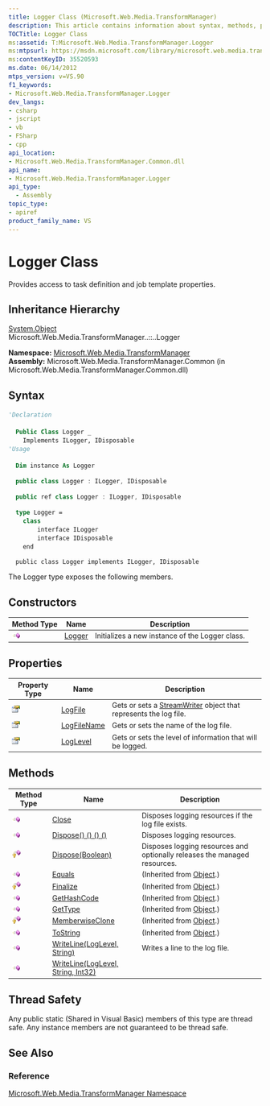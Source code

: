 ```yaml
---
title: Logger Class (Microsoft.Web.Media.TransformManager)
description: This article contains information about syntax, methods, properties, constructors, inheritence hierarchy, and thread safety for the Logger class.
TOCTitle: Logger Class
ms:assetid: T:Microsoft.Web.Media.TransformManager.Logger
ms:mtpsurl: https://msdn.microsoft.com/library/microsoft.web.media.transformmanager.logger(v=VS.90)
ms:contentKeyID: 35520593
ms.date: 06/14/2012
mtps_version: v=VS.90
f1_keywords:
- Microsoft.Web.Media.TransformManager.Logger
dev_langs:
- csharp
- jscript
- vb
- FSharp
- cpp
api_location:
- Microsoft.Web.Media.TransformManager.Common.dll
api_name:
- Microsoft.Web.Media.TransformManager.Logger
api_type:
  - Assembly
topic_type:
- apiref
product_family_name: VS
---
```


# Logger Class

Provides access to task definition and job template properties.

## Inheritance Hierarchy

[System.Object](https://msdn.microsoft.com/library/e5kfa45b)  
  Microsoft.Web.Media.TransformManager..::..Logger  

**Namespace:**  [Microsoft.Web.Media.TransformManager](microsoft-web-media-transformmanager-namespace.md)  
**Assembly:**  Microsoft.Web.Media.TransformManager.Common (in Microsoft.Web.Media.TransformManager.Common.dll)

## Syntax

```vb
'Declaration

  Public Class Logger _
    Implements ILogger, IDisposable
'Usage

  Dim instance As Logger
```

```csharp
  public class Logger : ILogger, IDisposable
```

```cpp
  public ref class Logger : ILogger, IDisposable
```

``` fsharp
  type Logger =  
    class
        interface ILogger
        interface IDisposable
    end
```

```jscript
  public class Logger implements ILogger, IDisposable
```

The Logger type exposes the following members.

## Constructors

|Method Type|Name|Description|
|--- |--- |--- |
|![Public method](images/Hh125771.pubmethod(en-us,VS.90).gif "Public method")|[Logger](logger-constructor-microsoft-web-media-transformmanager.md)|Initializes a new instance of the Logger class.|

## Properties

|Property Type|Name|Description|
|--- |--- |--- |
|![Public property](images/Hh125762.pubproperty(en-us,VS.90).gif "Public property")|[LogFile](logger-logfile-property-microsoft-web-media-transformmanager.md)|Gets or sets a [StreamWriter](https://msdn.microsoft.com/library/3ssew6tk) object that represents the log file.|
|![Public property](images/Hh125762.pubproperty(en-us,VS.90).gif "Public property")|[LogFileName](logger-logfilename-property-microsoft-web-media-transformmanager.md)|Gets or sets the name of the log file.|
|![Public property](images/Hh125762.pubproperty(en-us,VS.90).gif "Public property")|[LogLevel](logger-loglevel-property-microsoft-web-media-transformmanager.md)|Gets or sets the level of information that will be logged.|

## Methods

|Method Type|Name|Description|
|--- |--- |--- |
|![Public method](images/Hh125771.pubmethod(en-us,VS.90).gif "Public method")|[Close](logger-close-method-microsoft-web-media-transformmanager.md)|Disposes logging resources if the log file exists.|
|![Public method](images/Hh125771.pubmethod(en-us,VS.90).gif "Public method")|[Dispose() () () ()](logger-dispose-method-microsoft-web-media-transformmanager_1.md)|Disposes logging resources.|
|![Protected method](images/Hh125771.protmethod(en-us,VS.90).gif "Protected method")|[Dispose(Boolean)](logger-dispose-method-boolean-microsoft-web-media-transformmanager.md)|Disposes logging resources and optionally releases the managed resources.|
|![Public method](images/Hh125771.pubmethod(en-us,VS.90).gif "Public method")|[Equals](https://msdn.microsoft.com/library/bsc2ak47)|(Inherited from [Object](https://msdn.microsoft.com/library/e5kfa45b).)|
|![Protected method](images/Hh125771.protmethod(en-us,VS.90).gif "Protected method")|[Finalize](https://msdn.microsoft.com/library/4k87zsw7)|(Inherited from [Object](https://msdn.microsoft.com/library/e5kfa45b).)|
|![Public method](images/Hh125771.pubmethod(en-us,VS.90).gif "Public method")|[GetHashCode](https://msdn.microsoft.com/library/zdee4b3y)|(Inherited from [Object](https://msdn.microsoft.com/library/e5kfa45b).)|
|![Public method](images/Hh125771.pubmethod(en-us,VS.90).gif "Public method")|[GetType](https://msdn.microsoft.com/library/dfwy45w9)|(Inherited from [Object](https://msdn.microsoft.com/library/e5kfa45b).)|
|![Protected method](images/Hh125771.protmethod(en-us,VS.90).gif "Protected method")|[MemberwiseClone](https://msdn.microsoft.com/library/57ctke0a)|(Inherited from [Object](https://msdn.microsoft.com/library/e5kfa45b).)|
|![Public method](images/Hh125771.pubmethod(en-us,VS.90).gif "Public method")|[ToString](https://msdn.microsoft.com/library/7bxwbwt2)|(Inherited from [Object](https://msdn.microsoft.com/library/e5kfa45b).)|
|![Public method](images/Hh125771.pubmethod(en-us,VS.90).gif "Public method")|[WriteLine(LogLevel, String)](logger-writeline-method-loglevel-string-microsoft-web-media-transformmanager.md)|Writes a line to the log file.|
|![Public method](images/Hh125771.pubmethod(en-us,VS.90).gif "Public method")|[WriteLine(LogLevel, String, Int32)](logger-writeline-method-loglevel-string-int32-microsoft-web-media-transformmanager.md)||

## Thread Safety

Any public static (Shared in Visual Basic) members of this type are thread safe. Any instance members are not guaranteed to be thread safe.

## See Also

### Reference

[Microsoft.Web.Media.TransformManager Namespace](microsoft-web-media-transformmanager-namespace.md)
